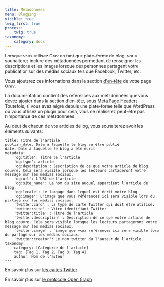 ```yaml
---
title: Metadonnées
menu: Blogging
visible: true
twig_first: true
process:
    twig: true
taxonomy:
    category: docs
---
```


Lorsque vous utilisez Grav en tant que plate-forme de blog, vous souhaiterez inclure des métadonnées permettant de renseigner les descriptions et les images lorsque des personnes partagent votre publication sur des médias sociaux tels que Facebook, Twitter, etc. 

Vous ajouterez ces informations dans la section [d'en-tête](/content/headers) de votre page Grav. 

La documentation contient des références aux métadonnées que vous devez ajouter dans la section d'en-tête, sous [Meta Page Headers](/content/headers#meta-page-headers). Toutefois, si vous avez migré depuis une plate-forme telle que WordPress où vous utilisez un plugin pour cela, vous ne réaliserez peut-être pas l'importance de ces métadonnées.

Au déut de chacun de vos articles de log, vous souhaiterez avoir les éléments suivants:

```---
title: Titre de l'article
publish_date: Date à laquelle le blog va être publié
date: Date à laquelle le blog a été écrit
metadata:
    'og:title': Titre de l'article
    'og:type': article
    'og:description': Description de ce que votre article de blog couvre. Cela sera visible lorsque les lecteurs partageront votre message sur les médias sociaux.
    'og:url': L'URL de l'article
    'og:site_name': Le nom du site auquel appartient l'article de blog. 
    'og:locale': Le langage dans lequel est écrit votre blog
    'og:image': L'image que vous référencez ici sera visible lors du partage sur les médias sociaux.
    'twitter:card' : Le type de carte Twitter qui doit être utilisé.
    'twitter:site' : Votre identifiant Twitter
    'twitter:title' : Titre de l'article
    'twitter:description' : Description de ce que votre article de blog couvre. Cela sera visible lorsque les lecteurs partageront votre message sur les médias sociaux.
    'twitter:image' : 'image que vous référencez ici sera visible lors du partage sur les médias sociaux.
    'twitter:creator': Le nom twitter du l'auteur de l'article. 
taxonomy:
    category: [Catégorie de l'article]
    tag: [Tag 1, Tag 2, Tag 3, Tag 4]
    author: Nom de l'auteur
---
```

En savoir plus sur [les cartes Twitter](https://developer.twitter.com/en/docs/tweets/optimize-with-cards/guides/getting-started.html)

En savoir plus sur [le protocole Open Graph](http://ogp.me/)